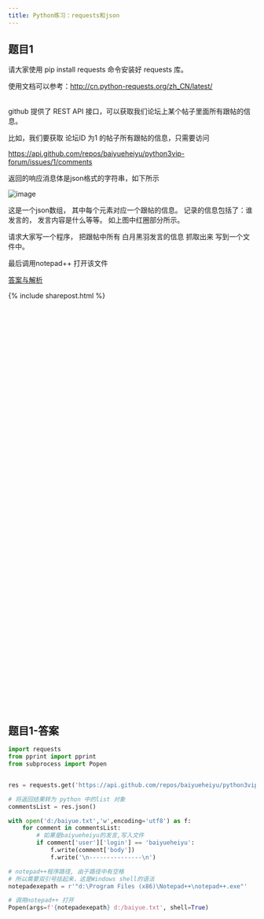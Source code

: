 ```yaml
---
title: Python练习：requests和json
---
```


## 题目1


请大家使用 pip install requests 命令安装好 requests 库。

使用文档可以参考：http://cn.python-requests.org/zh_CN/latest/


<br>
github 提供了 REST API 接口，可以获取我们论坛上某个帖子里面所有跟帖的信息。

比如，我们要获取 论坛ID 为1 的帖子所有跟帖的信息，只需要访问

https://api.github.com/repos/baiyueheiyu/python3vip-forum/issues/1/comments

返回的响应消息体是json格式的字符串，如下所示

![image](https://user-images.githubusercontent.com/36257654/37252063-f44732f0-2555-11e8-9f95-eabdf30a046f.png)

这是一个json数组， 其中每个元素对应一个跟帖的信息。 记录的信息包括了：谁发言的， 发言内容是什么等等。 如上图中红圈部分所示。

请求大家写一个程序， 把跟帖中所有 白月黑羽发言的信息 抓取出来 写到一个文件中。 

最后调用notepad++ 打开该文件


 
 

[答案与解析](#题目1-答案)



{% include sharepost.html %}


<br><br><br><br><br><br><br><br><br><br><br><br><br><br><br><br><br><br><br><br><br><br><br><br><br><br><br><br><br><br><br><br><br><br><br><br><br><br><br><br><br><br><br><br><br><br><br><br>

## 题目1-答案


```python
import requests
from pprint import pprint
from subprocess import Popen


res = requests.get('https://api.github.com/repos/baiyueheiyu/python3vip-forum/issues/1/comments')

# 将返回结果转为 python 中的list 对象
commentsList = res.json()

with open('d:/baiyue.txt','w',encoding='utf8') as f:
    for comment in commentsList:
        # 如果是baiyueheiyu的发言,写入文件
        if comment['user']['login'] == 'baiyueheiyu':
            f.write(comment['body'])
            f.write('\n---------------\n')

# notepad++程序路径, 由于路径中有空格
# 所以需要双引号括起来，这是Windows shell的语法
notepadexepath = r'"d:\Program Files (x86)\Notepad++\notepad++.exe"'

# 调用notepad++ 打开 
Popen(args=f'{notepadexepath} d:/baiyue.txt', shell=True)
```
